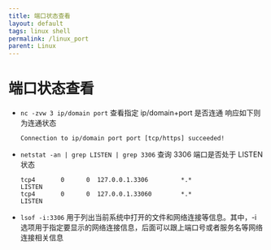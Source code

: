 ```yaml
---
title: 端口状态查看
layout: default
tags: linux shell
permalink: /linux_port
parent: Linux
---
```

# 端口状态查看
- `nc -zvw 3 ip/domain port` 查看指定 ip/domain+port 是否连通 响应如下则为连通状态
   
   ``` shell
   Connection to ip/domain port port [tcp/https] succeeded!
   ```
   
- `netstat -an | grep LISTEN | grep 3306` 查询 3306 端口是否处于 LISTEN 状态
  
   ``` shell
   tcp4       0      0  127.0.0.1.3306         *.*                    LISTEN
   tcp4       0      0  127.0.0.1.33060        *.*                    LISTEN
   ```
   
- `lsof -i:3306` 用于列出当前系统中打开的文件和网络连接等信息。其中，-i 选项用于指定要显示的网络连接信息，后面可以跟上端口号或者服务名等网络连接相关信息
